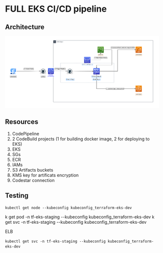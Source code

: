 # FULL EKS CI/CD pipeline

## Architecture

![architecture](architecture.png)

## Resources
1. CodePipeline
2. 2 CodeBuild projects (1 for building docker image, 2 for deploying to EKS)
3. EKS
4. SGs
4. ECR
5. IAMs
6. S3 Artifacts buckets
7. KMS key for artificats encryption
8. Codestar connection


## Testing

`kubectl get node --kubeconfig kubeconfig_terraform-eks-dev`


k get pod -n tf-eks-staging --kubeconfig kubeconfig_terraform-eks-dev
k get svc -n tf-eks-staging --kubeconfig kubeconfig_terraform-eks-dev

 ELB

`kubectl get svc -n tf-eks-staging --kubeconfig kubeconfig_terraform-eks-dev`
